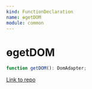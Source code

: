 ```yaml
---
kind: FunctionDeclaration
name: ɵgetDOM
module: common
---
```


# ɵgetDOM

```ts
function getDOM(): DomAdapter;
```

[Link to repo](https://github.com/timdeschryver/angular/blob/master/packages/common/src/dom_adapter.ts#L11-L13)
